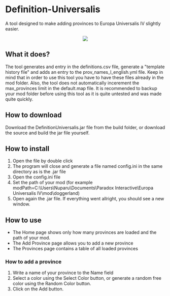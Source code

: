 # Definition-Universalis
A tool designed to make adding provinces to Europa Universalis IV slightly easier.

<p align="center"><img src="https://i.postimg.cc/JnvgCh8C/image.png"></p>

## What it does?
The tool generates and entry in the definitions.csv file, generate a "template history file" and adds an entry to the prov_names_l_english.yml file. Keep in mind that in order to use this tool you have to have these files already in the mod folder. Also, the tool does not automatically incerement the max_provinces limit in the default.map file. It is recommended to backup your mod folder before using this tool as it is quite untested and was made quite quickly.

## How to download
Download the DefinitionUniversalis.jar file from the build folder, or download the source and build the jar file yourself.

## How to install
1. Open the file by double click
2. The program will close and generate a file named config.ini in the same directory as is the .jar file
3. Open the config.ini file
4. Set the path of your mod (for example modPath=C:\Users\Nuparu\Documents\Paradox Interactive\Europa Universalis IV\mod\doggerland)
5. Open again the .jar file. If everything went allright, you should see a new window. 

## How to use
- The Home page shows only how many provinces are loaded and the path of your mod.
- The Add Province page allows you to add a new province
- The Provinces page contains a table of all loaded provinces

### How to add a province
1. Write a name of your province to the Name field
2. Select a color using the Select Color button, or generate a random free color using the Random Color button.
3. Click on the Add button.
